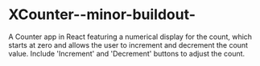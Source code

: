 # XCounter--minor-buildout-
A Counter app in React featuring a numerical display for the count, which starts at zero and allows the user to increment and decrement the count value. Include 'Increment' and 'Decrement' buttons to adjust the count.
